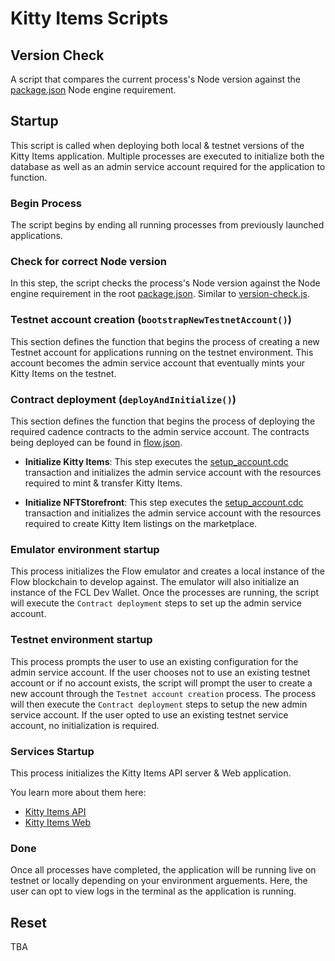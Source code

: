 # Kitty Items Scripts

## Version Check

A script that compares the current process's Node version against the [package.json](/package.json) Node engine requirement.

## Startup

This script is called when deploying both local & testnet versions of the Kitty Items application. Multiple processes are executed to initialize both the database as well as an admin service account required for the application to function.

### Begin Process
The script begins by ending all running processes from previously launched applications.

### Check for correct Node version
In this step, the script checks the process's Node version against the Node engine requirement in the root [package.json](/package.json). Similar to [version-check.js](/.ki-scripts/version-check.js).

### Testnet account creation (`bootstrapNewTestnetAccount()`)
This section defines the function that begins the process of creating a new Testnet account for applications running on the testnet environment. This account becomes the admin service account that eventually mints your Kitty Items on the testnet.

### Contract deployment (`deployAndInitialize()`)
This section defines the function that begins the process of deploying the required cadence contracts to the admin service account. The contracts being deployed can be found in [flow.json](/flow.json).

- **Initialize Kitty Items**: This step executes the [setup_account.cdc](/cadence/transactions/kittyItems/setup_account.cdc) transaction and initializes the admin service account with the resources required to mint & transfer Kitty Items.

- **Initialize NFTStorefront**: This step executes the [setup_account.cdc](/cadence/transactions/nftStorefront/setup_account.cdc) transaction and initializes the admin service account with the resources required to create Kitty Item listings on the marketplace.

### Emulator environment startup
This process initializes the Flow emulator and creates a local instance of the Flow blockchain to develop against. The emulator will also initialize an instance of the FCL Dev Wallet. Once the processes are running, the script will execute the `Contract deployment` steps to set up the admin service account.

### Testnet environment startup
This process prompts the user to use an existing configuration for the admin service account. If the user chooses not to use an existing testnet account or if no account exists, the script  will prompt the user to create a new account through the `Testnet account creation` process. The process will then execute the `Contract deployment` steps to setup the new admin service account. If the user opted to use an existing testnet service account, no initialization is required.

### Services Startup
This process initializes the Kitty Items API server & Web application. 

You learn more about them here:
- [Kitty Items API](/api/README.md)
- [Kitty Items Web](/web/README.md)

### Done
Once all processes have completed, the application will be running live on testnet or locally depending on your environment arguements. Here, the user can opt to view logs in the terminal as the application is running. 

## Reset
TBA

